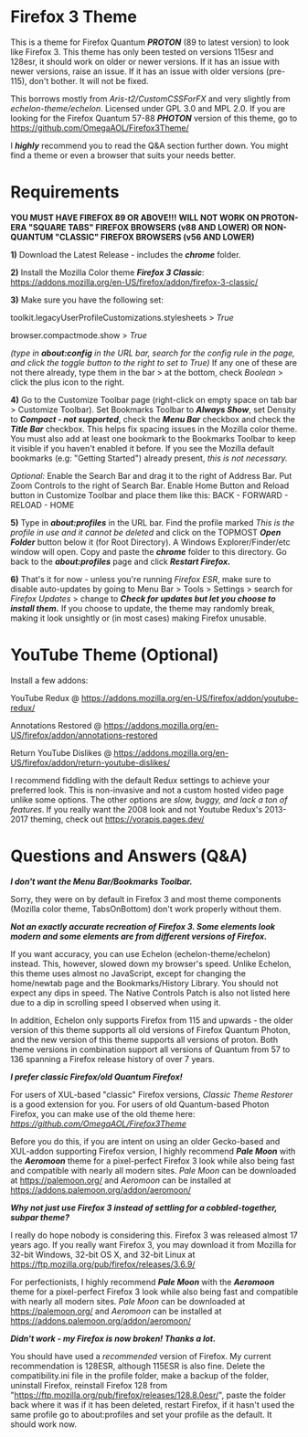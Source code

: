 # Firefox 3 Theme

This is a theme for Firefox Quantum ***PROTON*** (89 to latest version) to look like Firefox 3.
This theme has only been tested on versions 115esr and 128esr, it should work on older or newer versions.
If it has an issue with newer versions, raise an issue. If it has an issue with older versions (pre-115), don't bother. It will not be fixed.

This borrows mostly from *Aris-t2/CustomCSSForFX* and very slightly from *echelon-theme/echelon*. Licensed under GPL 3.0 and MPL 2.0.
If you are looking for the Firefox Quantum 57-88 ***PHOTON*** version of this theme, go to https://github.com/OmegaAOL/Firefox3Theme/

I ***highly*** recommend you to read the Q&A section further down. You might find a theme or even a browser that suits your needs better.

# Requirements

**YOU MUST HAVE FIREFOX 89 OR ABOVE!!!**
**WILL NOT WORK ON PROTON-ERA "SQUARE TABS" FIREFOX BROWSERS (v88 AND LOWER) OR NON-QUANTUM "CLASSIC" FIREFOX BROWSERS (v56 AND LOWER)**

**1)** Download the Latest Release - includes the ***chrome*** folder.

**2)** Install the Mozilla Color theme ***Firefox 3 Classic***: https://addons.mozilla.org/en-US/firefox/addon/firefox-3-classic/

**3)** Make sure you have the following set: 

toolkit.legacyUserProfileCustomizations.stylesheets > *True*

browser.compactmode.show > *True*

*(type in ***about:config*** in the URL bar, search for the config rule in the page, and click the toggle button to the right to set to True)*
If any one of these are not there already, type them in the bar > at the bottom, check *Boolean* > click the plus icon to the right.

**4)** Go to the Customize Toolbar page (right-click on empty space on tab bar > Customize Toolbar). Set Bookmarks Toolbar to ***Always Show***, set Density to ***Compact - not supported***,
check the ***Menu Bar*** checkbox and check the ***Title Bar*** checkbox. This helps fix spacing issues in the Mozilla color theme.
You must also add at least one bookmark to the Bookmarks Toolbar to keep it visible if you haven't enabled it before.
If you see the Mozilla default bookmarks (e.g: "Getting Started") already present, *this is not necessary.*

*Optional:* Enable the Search Bar and drag it to the right of Address Bar. Put Zoom Controls to the right of Search Bar. Enable Home Button and Reload button in Customize Toolbar and place them like this: BACK - FORWARD - RELOAD - HOME

**5)** Type in ***about:profiles*** in the URL bar. Find the profile marked *This is the profile in use and it cannot be deleted* and click on the TOPMOST ***Open Folder*** button below it (for Root Directory).
A Windows Explorer/Finder/etc window will open. Copy and paste the ***chrome*** folder to this directory. Go back to the ***about:profiles*** page and click ***Restart Firefox.***

**6)** That's it for now - unless you're running *Firefox ESR*, make sure to disable auto-updates by going to Menu Bar > Tools > Settings > search for *Firefox Updates* > change to ***Check for updates but let you choose to install them.***
If you choose to update, the theme may randomly break, making it look unsightly or (in most cases) making Firefox unusable.





# YouTube Theme (Optional)

Install a few addons:

YouTube Redux @ https://addons.mozilla.org/en-US/firefox/addon/youtube-redux/

Annotations Restored @ https://addons.mozilla.org/en-US/firefox/addon/annotations-restored

Return YouTube Dislikes @ https://addons.mozilla.org/en-US/firefox/addon/return-youtube-dislikes/

I recommend fiddling with the default Redux settings to achieve your preferred look. This is non-invasive and not a custom hosted video page unlike some options.
The other options are *slow, buggy, and lack a ton of features*. If you really want the 2008 look and not Youtube Redux's 2013-2017 theming, check out https://vorapis.pages.dev/



# Questions and Answers (Q&A)

***I don't want the Menu Bar/Bookmarks Toolbar.***

Sorry, they were on by default in Firefox 3 and most theme components (Mozilla color theme, TabsOnBottom) don't work properly without them.

***Not an exactly accurate recreation of Firefox 3. Some elements look modern and some elements are from different versions of Firefox.***

If you want accuracy, you can use Echelon (echelon-theme/echelon) instead. This, however, slowed down my browser's speed. Unlike Echelon, this theme
uses almost no JavaScript, except for changing the home/newtab page and the Bookmarks/History Library. You should not expect any dips in speed.
The Native Controls Patch is also not listed here due to a dip in scrolling speed I observed when using it.

In addition, Echelon only supports Firefox from 115 and upwards - the older version of this theme supports all old versions of Firefox Quantum Photon,
and the new version of this theme supports all versions of proton. Both theme versions in combination support all versions of Quantum from 57 to 136
spanning a Firefox release history of over 7 years.

***I prefer classic Firefox/old Quantum Firefox!***

For users of XUL-based "classic" Firefox versions, *Classic Theme Restorer* is a good extension for you. For users of old Quantum-based Photon Firefox, you can make use of the
old theme here: *https://github.com/OmegaAOL/Firefox3Theme*

Before you do this, if you are intent on using an older Gecko-based and XUL-addon supporting Firefox version, I highly recommend ***Pale Moon*** with the ***Aeromoon*** theme for a pixel-perfect Firefox 3 look while also being fast and compatible with nearly all modern sites.
*Pale Moon* can be downloaded at https://palemoon.org/ and *Aeromoon* can be installed at https://addons.palemoon.org/addon/aeromoon/

***Why not just use Firefox 3 instead of settling for a cobbled-together, subpar theme?***

I really do hope nobody is considering this. Firefox 3 was released almost 17 years ago. If you really want Firefox 3, you may download it from Mozilla for 32-bit Windows,
32-bit OS X, and 32-bit Linux at https://ftp.mozilla.org/pub/firefox/releases/3.6.9/

For perfectionists, I highly recommend ***Pale Moon*** with the ***Aeromoon*** theme for a pixel-perfect Firefox 3 look while also being fast and compatible with nearly all modern sites.
*Pale Moon* can be downloaded at https://palemoon.org/ and *Aeromoon* can be installed at https://addons.palemoon.org/addon/aeromoon/

***Didn't work - my Firefox is now broken! Thanks a lot.***

You should have used a *recommended* version of Firefox. My current recommendation is 128ESR, although 115ESR is also fine.
Delete the compatibility.ini file in the profile folder, make a backup of the folder, uninstall Firefox, reinstall Firefox 128 from "https://ftp.mozilla.org/pub/firefox/releases/128.8.0esr/",
paste the folder back where it was if it has been deleted, restart Firefox, if it hasn't used the same profile go to about:profiles and set your profile as the default. It should work now.












